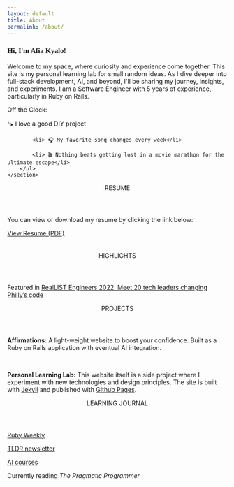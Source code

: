 ```yaml
---
layout: default
title: About
permalink: /about/
---
```



<div class="flex-item-large">
    <section id="about">
        <h3 style="font-weight:bold; font-family: Gill Sans;">Hi, I'm Afia Kyalo!</h3>
        <p>
            Welcome to my space, where curiosity and experience come together. 
            This site is my personal learning lab for small random ideas. 
            As I dive deeper into full-stack development, AI, and beyond, I'll be sharing my journey,
            insights, and experiments.
            I am a Software Engineer with 5 years of experience, particularly in Ruby on Rails.
        </p>
        <p>Off the Clock:</p>
        <ul style="list-style-type: none; padding-left: 0;">
            <li> 🪚 I love a good DIY project </li>

            <li> 🎧 My favorite song changes every week</li>

            <li> 🎬 Nothing beats getting lost in a movie marathon for the ultimate escape</li>
        </ul>
    </section>
</div>

<section id="projects" class="grid-container">
    <div class="grid-item">
        <header class="project-header">RESUME</header>
        <p>You can view or download my resume by clicking the link below:</p>
        <a href="{{ '/assets/images/resume.pdf' | relative_url }}" target="_blank">View Resume (PDF)</a>
        <br />
        <br />
        <br />
        <header class="project-header"> HIGHLIGHTS</header>
        <p>Featured in <a href="https://technical.ly/software-development/reallist-engineers-2022-philly/" target="_blank">RealLIST Engineers 2022: Meet 20 tech leaders changing Philly’s code</a></p>
    </div>
    <div class="grid-item">
        <header class="project-header">PROJECTS</header>
        <p><strong>Affirmations:</strong> A light-weight website to boost your confidence. 
            Built as a Ruby on Rails application with eventual AI integration.
        </p>
        <br />
        <p><b>Personal Learning Lab:</b>
            This website itself is a side project where I experiment with new technologies and design principles.
            The site is built with <a href="https://jekyllrb.com/" target="_blank">Jekyll</a> and published with <a href="https://pages.github.com/" target="_blank">Github Pages</a>.
        </p>
    </div>
    <div class="grid-item">
        <header class="project-header">LEARNING JOURNAL</header>
        <p><a href="https://rubyweekly.com/" target="_blank">Ruby Weekly</a></p>
        <p><a href="https://tldr.tech/newsletters" target="_blank">TLDR newsletter</a></p>
        <p><a href="https://learn.deeplearning.ai/" target="_blank">AI courses</a></p>
        <p>Currently reading <i>The Pragmatic Programmer</i></p>
    </div>
</section>